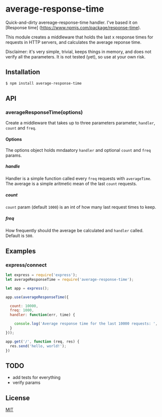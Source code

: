 # average-response-time

Quick-and-dirty avereage-response-time handler. I've based it on [Response time]
(https://www.npmjs.com/package/response-time).

This module creates a middleware that holds the last x response times for
requests in HTTP servers, and calculates the average reponse time.

Disclaimer: it's very simple, trivial, keeps things in memory, and does not
verify all the parameters. It is not tested (yet), so use at your own risk.

## Installation

```sh
$ npm install average-response-time
```

## API


### averageResponseTime(options)

Create a middleware that takes up to three parameters parameter, `handler`,
`count` and `freq`.

#### Options

The options object holds mndaatory `handler` and optional `count` and `freq`
params.

##### handle

Handler is a simple function called every `freq` requests with `averageTime`.
The average is a simple aritmetic mean of the last `count` requests.


##### count

`count` param (default `1000`) is an int of how many last request times to keep.

##### freq

How frequently should the average be calculated and `handler` called. Default is
`500`.

## Examples

### express/connect

```js
let express = require('express');
let averageResponseTime = require('average-response-time');

let app = express();

app.use(averageResponseTime({

  count: 10000,
  freq: 1000,
  handler: function(err, time) {

    console.log('Average response time for the last 10000 requests: ', time);
  }
}));

app.get('/', function (req, res) {
  res.send('hello, world!');
})
```

## TODO

- add tests for everything
- verify params


## License

[MIT](LICENSE)
